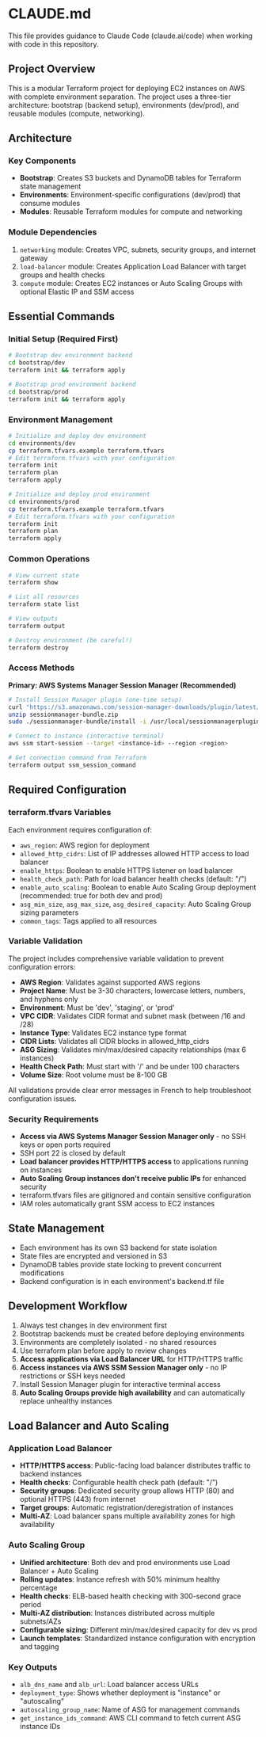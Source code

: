 # CLAUDE.md

This file provides guidance to Claude Code (claude.ai/code) when working with code in this repository.

## Project Overview

This is a modular Terraform project for deploying EC2 instances on AWS with complete environment separation. The project uses a three-tier architecture: bootstrap (backend setup), environments (dev/prod), and reusable modules (compute, networking).

## Architecture

### Key Components
- **Bootstrap**: Creates S3 buckets and DynamoDB tables for Terraform state management
- **Environments**: Environment-specific configurations (dev/prod) that consume modules
- **Modules**: Reusable Terraform modules for compute and networking

### Module Dependencies
1. `networking` module: Creates VPC, subnets, security groups, and internet gateway
2. `load-balancer` module: Creates Application Load Balancer with target groups and health checks
3. `compute` module: Creates EC2 instances or Auto Scaling Groups with optional Elastic IP and SSM access

## Essential Commands

### Initial Setup (Required First)
```bash
# Bootstrap dev environment backend
cd bootstrap/dev
terraform init && terraform apply

# Bootstrap prod environment backend  
cd bootstrap/prod
terraform init && terraform apply
```

### Environment Management
```bash
# Initialize and deploy dev environment
cd environments/dev
cp terraform.tfvars.example terraform.tfvars
# Edit terraform.tfvars with your configuration
terraform init
terraform plan
terraform apply

# Initialize and deploy prod environment
cd environments/prod
cp terraform.tfvars.example terraform.tfvars
# Edit terraform.tfvars with your configuration
terraform init
terraform plan
terraform apply
```

### Common Operations
```bash
# View current state
terraform show

# List all resources
terraform state list

# View outputs
terraform output

# Destroy environment (be careful!)
terraform destroy
```

### Access Methods

**Primary: AWS Systems Manager Session Manager (Recommended)**
```bash
# Install Session Manager plugin (one-time setup)
curl "https://s3.amazonaws.com/session-manager-downloads/plugin/latest/mac_arm64/sessionmanager-bundle.zip" -o "sessionmanager-bundle.zip"
unzip sessionmanager-bundle.zip
sudo ./sessionmanager-bundle/install -i /usr/local/sessionmanagerplugin -b /usr/local/bin/session-manager-plugin

# Connect to instance (interactive terminal)
aws ssm start-session --target <instance-id> --region <region>

# Get connection command from Terraform
terraform output ssm_session_command
```


## Required Configuration

### terraform.tfvars Variables
Each environment requires configuration of:
- `aws_region`: AWS region for deployment
- `allowed_http_cidrs`: List of IP addresses allowed HTTP access to load balancer
- `enable_https`: Boolean to enable HTTPS listener on load balancer
- `health_check_path`: Path for load balancer health checks (default: "/")
- `enable_auto_scaling`: Boolean to enable Auto Scaling Group deployment (recommended: true for both dev and prod)
- `asg_min_size`, `asg_max_size`, `asg_desired_capacity`: Auto Scaling Group sizing parameters
- `common_tags`: Tags applied to all resources

### Variable Validation
The project includes comprehensive variable validation to prevent configuration errors:
- **AWS Region**: Validates against supported AWS regions
- **Project Name**: Must be 3-30 characters, lowercase letters, numbers, and hyphens only
- **Environment**: Must be 'dev', 'staging', or 'prod'
- **VPC CIDR**: Validates CIDR format and subnet mask (between /16 and /28)
- **Instance Type**: Validates EC2 instance type format
- **CIDR Lists**: Validates all CIDR blocks in allowed_http_cidrs
- **ASG Sizing**: Validates min/max/desired capacity relationships (max 6 instances)
- **Health Check Path**: Must start with '/' and be under 100 characters
- **Volume Size**: Root volume must be 8-100 GB

All validations provide clear error messages in French to help troubleshoot configuration issues.

### Security Requirements
- **Access via AWS Systems Manager Session Manager only** - no SSH keys or open ports required
- SSH port 22 is closed by default
- **Load balancer provides HTTP/HTTPS access** to applications running on instances
- **Auto Scaling Group instances don't receive public IPs** for enhanced security
- terraform.tfvars files are gitignored and contain sensitive configuration
- IAM roles automatically grant SSM access to EC2 instances

## State Management

- Each environment has its own S3 backend for state isolation
- State files are encrypted and versioned in S3
- DynamoDB tables provide state locking to prevent concurrent modifications
- Backend configuration is in each environment's backend.tf file

## Development Workflow

1. Always test changes in dev environment first
2. Bootstrap backends must be created before deploying environments
3. Environments are completely isolated - no shared resources
4. Use terraform plan before apply to review changes
5. **Access applications via Load Balancer URL** for HTTP/HTTPS traffic
6. **Access instances via AWS SSM Session Manager only** - no IP restrictions or SSH keys needed
7. Install Session Manager plugin for interactive terminal access
8. **Auto Scaling Groups provide high availability** and can automatically replace unhealthy instances

## Load Balancer and Auto Scaling

### Application Load Balancer
- **HTTP/HTTPS access**: Public-facing load balancer distributes traffic to backend instances
- **Health checks**: Configurable health check path (default: "/")
- **Security groups**: Dedicated security group allows HTTP (80) and optional HTTPS (443) from internet
- **Target groups**: Automatic registration/deregistration of instances
- **Multi-AZ**: Load balancer spans multiple availability zones for high availability

### Auto Scaling Group
- **Unified architecture**: Both dev and prod environments use Load Balancer + Auto Scaling
- **Rolling updates**: Instance refresh with 50% minimum healthy percentage
- **Health checks**: ELB-based health checking with 300-second grace period
- **Multi-AZ distribution**: Instances distributed across multiple subnets/AZs
- **Configurable sizing**: Different min/max/desired capacity for dev vs prod
- **Launch templates**: Standardized instance configuration with encryption and tagging

### Key Outputs
- `alb_dns_name` and `alb_url`: Load balancer access URLs
- `deployment_type`: Shows whether deployment is "instance" or "autoscaling" 
- `autoscaling_group_name`: Name of ASG for management commands
- `get_instance_ids_command`: AWS CLI command to fetch current ASG instance IDs